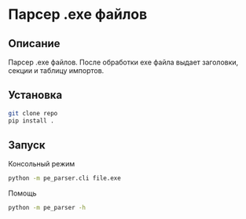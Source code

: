 # Парсер .exe файлов

## Описание
Парсер .exe файлов. После обработки exe файла выдает заголовки, секции и таблицу импортов.

## Установка
```bash
git clone repo
pip install .
```

## Запуск

Консольный режим
```bash
python -m pe_parser.cli file.exe
```

Помощь
```bash
python -m pe_parser -h